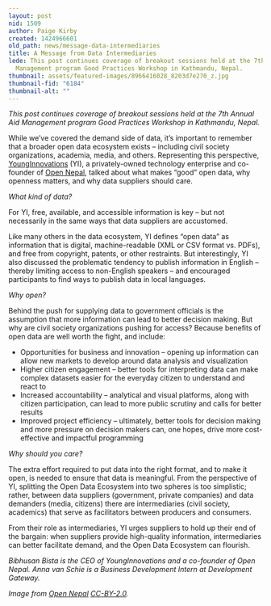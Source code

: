 ```yaml
---
layout: post
nid: 1509
author: Paige Kirby
created: 1424966601
old_path: news/message-data-intermediaries
title: A Message from Data Intermediaries
lede: This post continues coverage of breakout sessions held at the 7th Annual Aid
  Management program Good Practices Workshop in Kathmandu, Nepal.
thumbnail: assets/featured-images/8966416028_8203d7e270_z.jpg
thumbnail-fid: "6184"
thumbnail-alt: ""
---
```


*This post continues coverage of breakout sessions held at the 7th Annual Aid Management program Good Practices Workshop in Kathmandu, Nepal.*

While we’ve covered the demand side of data, it’s important to remember that a broader open data ecosystem exists – including civil society organizations, academia, media, and others. Representing this perspective, [YoungInnovations](http://younginnovations.com.np/) (YI), a privately-owned technology enterprise and co-founder of [Open Nepal](http://opennepal.net/), talked about what makes “good” open data, why openness matters, and why data suppliers should care.

*What kind of data?*

For YI, free, available, and accessible information is key – but not necessarily in the same ways that data suppliers are accustomed.

Like many others in the data ecosystem, YI defines “open data” as information that is digital, machine-readable (XML or CSV format vs. PDFs), and free from copyright, patents, or other restraints. But interestingly, YI also discussed the problematic tendency to publish information in English – thereby limiting access to non-English speakers – and encouraged participants to find ways to publish data in local languages.

*Why open?*

Behind the push for supplying data to government officials is the assumption that more information can lead to better decision making. But why are civil society organizations pushing for access? Because benefits of open data are well worth the fight, and include:

- Opportunities for business and innovation – opening up information can allow new markets to develop around data analysis and visualization
- Higher citizen engagement – better tools for interpreting data can make complex datasets easier for the everyday citizen to understand and react to
- Increased accountability – analytical and visual platforms, along with citizen participation, can lead to more public scrutiny and calls for better results
- Improved project efficiency – ultimately, better tools for decision making and more pressure on decision makers can, one hopes, drive more cost-effective and impactful programming

*Why should you care?*

The extra effort required to put data into the right format, and to make it open, is needed to ensure that data is meaningful. From the perspective of YI, splitting the Open Data Ecosystem into two spheres is too simplistic; rather, between data suppliers (government, private companies) and data demanders (media, citizens) there are intermediaries (civil society, academics) that serve as facilitators between producers and consumers.

From their role as intermediaries, YI urges suppliers to hold up their end of the bargain: when suppliers provide high-quality information, intermediaries can better facilitate demand, and the Open Data Ecosystem can flourish.

*Bibhusan Bista is the CEO of YoungInnovations and a co-founder of Open Nepal. Anna van Schie is a Business Development Intern at Development Gateway.*

*Image from [Open Nepal](https://www.flickr.com/photos/opennepal/8966416028/) [CC-BY-2.0](https://creativecommons.org/licenses/by/2.0/).*

